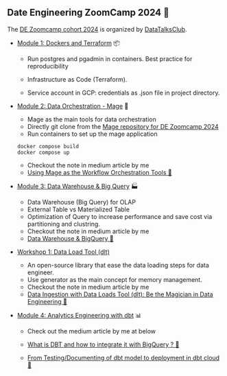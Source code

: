 ## Date Engineering ZoomCamp 2024 &#128640;
The [DE Zoomcamp cohort 2024](https://github.com/DataTalksClub/data-engineering-zoomcamp) is organized by [DataTalksClub](https://github.com/DataTalksClub). 

* [Module 1: Dockers and Terraform](./module_1_docker_terraform) &#128230;

  - Run postgres and pgadmin in containers. Best practice for reproducibility
  - Infrastructure as Code (Terraform).

  - Service account in GCP: credentials as .json file in project directory.

* [Module 2: Data Orchestration - Mage](./module_2_mage_zoomcamp) &#128295;
  
    - Mage as the main tools for data orchestration
    - Directly git clone from the [Mage repository for DE Zoomcamp 2024](https://github.com/mage-ai/mage-zoomcamp)
    - Run containers to set up the mage application
    ```
    docker compose build 
    docker compose up
    ```
    - Checkout the note in medium article by me
    - [Using Mage as the Workflow Orchestration Tools 🚀](https://medium.com/@kangzhiyong1999/using-mage-as-the-workflow-orchestration-tools-ef7547fb18fc)
  
* [Module 3: Data Warehouse & Big Query](./module_3_data_warehouse_bigquery) &#127981;

  - Data Warehouse (Big Query) for OLAP
  - External Table vs Materialized Table
  - Optimization of Query to increase performance and save cost via partitioning and clustring.
  - Checkout the note in medium article by me
  - [Data Warehouse & BigQuery 🚀](https://medium.com/@kangzhiyong1999/data-warehouse-bigquery-4d4a281943cd)

* [Workshop 1: Data Load Tool (dlt)](./workshop_1_dlt/)
  - An open-source library that ease the data loading steps for data engineer.
  - Use generator as the main concept for memory management.
  - Checkout the note in medium article by me
  - [Data Ingestion with Data Loads Tool (dlt): Be the Magician in Data Engineering 🚀](https://medium.com/@kangzhiyong1999/data-ingestion-with-data-loads-tool-dlt-be-the-magician-in-data-engineering-44801b3dee87)

* [Module 4: Analytics Engineering with dbt](./module_4_analytic_engineering_dbt/) &#128202;
  
  - Check out the medium article by me at below

  - [What is DBT and how to integrate it with BigQuery ? 🚀](https://medium.com/@kangzhiyong1999/what-is-dbt-and-how-to-integrate-it-with-bigquery-e7b3db7241ef)
  - [From Testing/Documenting of dbt model to deployment in dbt cloud 🚀](https://medium.com/@kangzhiyong1999/from-testing-documenting-of-dbt-model-to-deployment-in-dbt-cloud-a6481c50aa64)